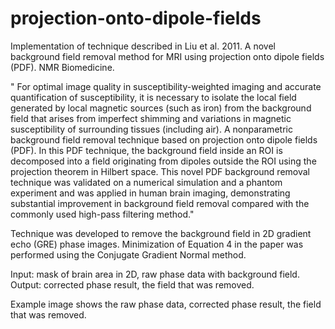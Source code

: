 # projection-onto-dipole-fields

Implementation of technique described in Liu et al. 2011. A novel background field removal method for MRI using projection onto dipole fields (PDF). NMR Biomedicine.

" For optimal image quality in susceptibility-weighted imaging and accurate quantification of susceptibility, it is necessary to isolate the local field generated by local magnetic sources (such as iron) from the background field that arises from imperfect shimming and variations in magnetic susceptibility of surrounding tissues (including air). A nonparametric background field removal technique based on projection onto dipole fields (PDF). In this PDF technique, the background field inside an ROI is decomposed into a field originating from dipoles outside the ROI using the projection theorem in Hilbert space. This novel PDF background removal technique was validated on a numerical simulation and a phantom experiment and was applied in human brain imaging, demonstrating substantial improvement in background field removal compared with the commonly used high-pass filtering method."

Technique was developed to remove the background field in 2D gradient echo (GRE) phase images. Minimization of Equation 4 in the paper was performed using the Conjugate Gradient Normal method. 

Input: mask of brain area in 2D, raw phase data with background field.
Output: corrected phase result, the field that was removed.

Example image shows the raw phase data, corrected phase result, the field that was removed. 
